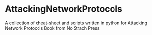 # AttackingNetworkProtocols
A collection of cheat-sheet and scripts written in python for Attacking Network Protocols Book from No Strach Press
